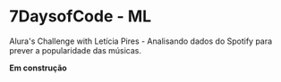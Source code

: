 # 7DaysofCode - ML

Alura's Challenge with Letícia Pires - Analisando dados do Spotify para prever a popularidade das músicas.


**Em construção**
